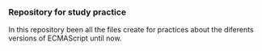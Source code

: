 ### Repository for study practice
In this repository been all the files create for practices about the diferents versions of ECMAScript until now.